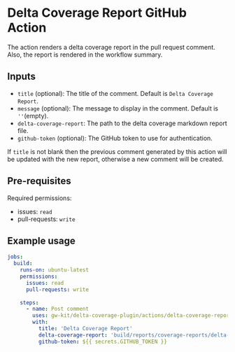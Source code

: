 # Delta Coverage Report GitHub Action

The action renders a delta coverage report in the pull request comment. 
Also, the report is rendered in the workflow summary.

## Inputs

- `title` (optional): The title of the comment. Default is `Delta Coverage Report`.
- `message` (optional): The message to display in the comment. Default is `''`(empty).
- `delta-coverage-report`: The path to the delta coverage markdown report file.
- `github-token` (optional): The GitHub token to use for authentication.

If `title` is not blank then the previous comment generated by this action will be updated with the new report,
otherwise a new comment will be created.

## Pre-requisites

Required permissions:
- issues: `read`
- pull-requests: `write`


## Example usage

```yaml
jobs:
  build:
    runs-on: ubuntu-latest
    permissions:
      issues: read
      pull-requests: write
          
    steps:
      - name: Post comment
        uses: gw-kit/delta-coverage-plugin/actions/delta-coverage-report@main
        with:
          title: 'Delta Coverage Report'
          delta-coverage-report: 'build/reports/coverage-reports/delta-coverage/report.md'
          github-token: ${{ secrets.GITHUB_TOKEN }}
```
